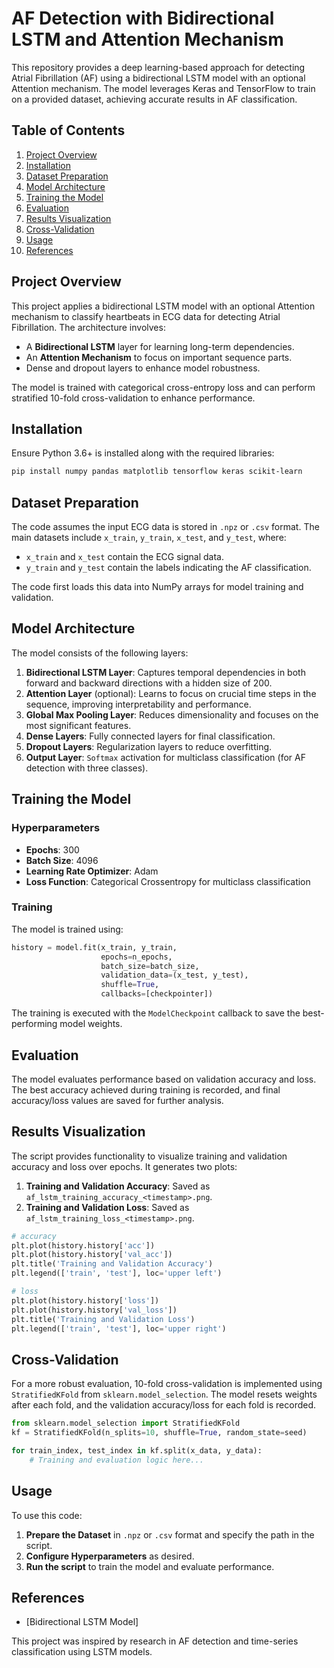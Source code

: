# AF Detection with Bidirectional LSTM and Attention Mechanism

This repository provides a deep learning-based approach for detecting Atrial Fibrillation (AF) using a bidirectional LSTM model with an optional Attention mechanism. The model leverages Keras and TensorFlow to train on a provided dataset, achieving accurate results in AF classification.

## Table of Contents
1. [Project Overview](#project-overview)
2. [Installation](#installation)
3. [Dataset Preparation](#dataset-preparation)
4. [Model Architecture](#model-architecture)
5. [Training the Model](#training-the-model)
6. [Evaluation](#evaluation)
7. [Results Visualization](#results-visualization)
8. [Cross-Validation](#cross-validation)
9. [Usage](#usage)
10. [References](#references)

## Project Overview

This project applies a bidirectional LSTM model with an optional Attention mechanism to classify heartbeats in ECG data for detecting Atrial Fibrillation. The architecture involves:

- A **Bidirectional LSTM** layer for learning long-term dependencies.
- An **Attention Mechanism** to focus on important sequence parts.
- Dense and dropout layers to enhance model robustness.
  
The model is trained with categorical cross-entropy loss and can perform stratified 10-fold cross-validation to enhance performance.

## Installation

Ensure Python 3.6+ is installed along with the required libraries:

```bash
pip install numpy pandas matplotlib tensorflow keras scikit-learn
```

## Dataset Preparation

The code assumes the input ECG data is stored in `.npz` or `.csv` format. The main datasets include `x_train`, `y_train`, `x_test`, and `y_test`, where:
- `x_train` and `x_test` contain the ECG signal data.
- `y_train` and `y_test` contain the labels indicating the AF classification.

The code first loads this data into NumPy arrays for model training and validation.

## Model Architecture

The model consists of the following layers:

1. **Bidirectional LSTM Layer**: Captures temporal dependencies in both forward and backward directions with a hidden size of 200.
2. **Attention Layer** (optional): Learns to focus on crucial time steps in the sequence, improving interpretability and performance.
3. **Global Max Pooling Layer**: Reduces dimensionality and focuses on the most significant features.
4. **Dense Layers**: Fully connected layers for final classification.
5. **Dropout Layers**: Regularization layers to reduce overfitting.
6. **Output Layer**: `Softmax` activation for multiclass classification (for AF detection with three classes).

## Training the Model

### Hyperparameters

- **Epochs**: 300
- **Batch Size**: 4096
- **Learning Rate Optimizer**: Adam
- **Loss Function**: Categorical Crossentropy for multiclass classification

### Training

The model is trained using:

```python
history = model.fit(x_train, y_train,
                    epochs=n_epochs,
                    batch_size=batch_size,
                    validation_data=(x_test, y_test),
                    shuffle=True,
                    callbacks=[checkpointer])
```

The training is executed with the `ModelCheckpoint` callback to save the best-performing model weights.

## Evaluation

The model evaluates performance based on validation accuracy and loss. The best accuracy achieved during training is recorded, and final accuracy/loss values are saved for further analysis.

## Results Visualization

The script provides functionality to visualize training and validation accuracy and loss over epochs. It generates two plots:
1. **Training and Validation Accuracy**: Saved as `af_lstm_training_accuracy_<timestamp>.png`.
2. **Training and Validation Loss**: Saved as `af_lstm_training_loss_<timestamp>.png`.

```python
# accuracy
plt.plot(history.history['acc'])
plt.plot(history.history['val_acc'])
plt.title('Training and Validation Accuracy')
plt.legend(['train', 'test'], loc='upper left')

# loss
plt.plot(history.history['loss'])
plt.plot(history.history['val_loss'])
plt.title('Training and Validation Loss')
plt.legend(['train', 'test'], loc='upper right')
```

## Cross-Validation

For a more robust evaluation, 10-fold cross-validation is implemented using `StratifiedKFold` from `sklearn.model_selection`. The model resets weights after each fold, and the validation accuracy/loss for each fold is recorded.

```python
from sklearn.model_selection import StratifiedKFold
kf = StratifiedKFold(n_splits=10, shuffle=True, random_state=seed)

for train_index, test_index in kf.split(x_data, y_data):
    # Training and evaluation logic here...
```

## Usage

To use this code:

1. **Prepare the Dataset** in `.npz` or `.csv` format and specify the path in the script.
2. **Configure Hyperparameters** as desired.
3. **Run the script** to train the model and evaluate performance.

## References

- [Bidirectional LSTM Model]

This project was inspired by research in AF detection and time-series classification using LSTM models.
